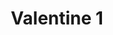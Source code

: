 ---
type: compilation
title: Valentine 1
img: /images/compilations/valentine-1.jpg
permalink: /music/compilations/:title/
discs:
  - tracks:
    - Over And Over Again
    - No Turning Back
    - Eyes In The Mirror
    - Where Do We Go From Here
    - Take My Hand
    - Only Your Love
    - Morinezumi
    - The Mourning Minstrel
    - Megaman
    - Love Takes Me Higher
    - Never Be Lonely
    - Ma Cherie
    - Just For Fun
    - God
---